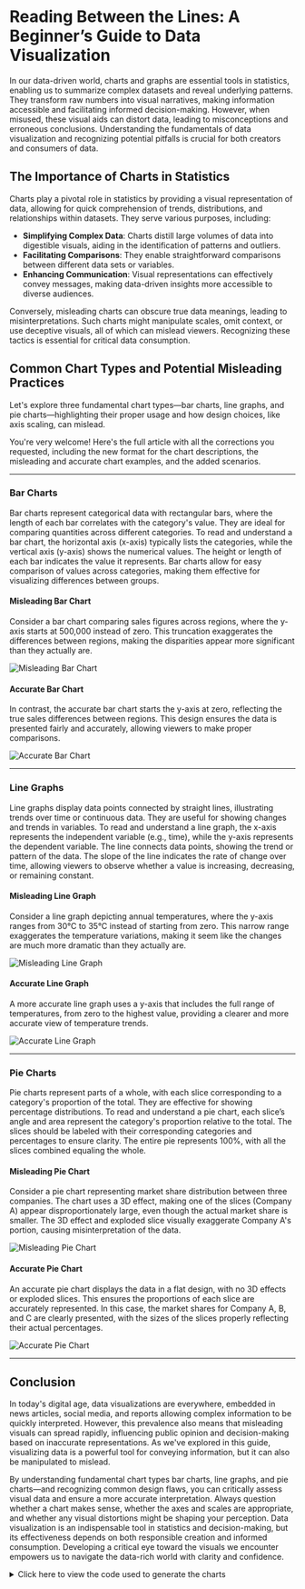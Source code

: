 # Reading Between the Lines: A Beginner’s Guide to Data Visualization

In our data-driven world, charts and graphs are essential tools in statistics, enabling us to summarize complex datasets and reveal underlying patterns. They transform raw numbers into visual narratives, making information accessible and facilitating informed decision-making. However, when misused, these visual aids can distort data, leading to misconceptions and erroneous conclusions. Understanding the fundamentals of data visualization and recognizing potential pitfalls is crucial for both creators and consumers of data.

## The Importance of Charts in Statistics

Charts play a pivotal role in statistics by providing a visual representation of data, allowing for quick comprehension of trends, distributions, and relationships within datasets. They serve various purposes, including:

- **Simplifying Complex Data**: Charts distill large volumes of data into digestible visuals, aiding in the identification of patterns and outliers.
- **Facilitating Comparisons**: They enable straightforward comparisons between different data sets or variables.
- **Enhancing Communication**: Visual representations can effectively convey messages, making data-driven insights more accessible to diverse audiences.

Conversely, misleading charts can obscure true data meanings, leading to misinterpretations. Such charts might manipulate scales, omit context, or use deceptive visuals, all of which can mislead viewers. Recognizing these tactics is essential for critical data consumption.

## Common Chart Types and Potential Misleading Practices

Let's explore three fundamental chart types—bar charts, line graphs, and pie charts—highlighting their proper usage and how design choices, like axis scaling, can mislead.

You're very welcome! Here's the full article with all the corrections you requested, including the new format for the chart descriptions, the misleading and accurate chart examples, and the added scenarios.

---

### Bar Charts  
Bar charts represent categorical data with rectangular bars, where the length of each bar correlates with the category's value. They are ideal for comparing quantities across different categories. To read and understand a bar chart, the horizontal axis (x-axis) typically lists the categories, while the vertical axis (y-axis) shows the numerical values. The height or length of each bar indicates the value it represents. Bar charts allow for easy comparison of values across categories, making them effective for visualizing differences between groups.  

#### Misleading Bar Chart  
Consider a bar chart comparing sales figures across regions, where the y-axis starts at 500,000 instead of zero. This truncation exaggerates the differences between regions, making the disparities appear more significant than they actually are.

![Misleading Bar Chart](graphs/misleading_bar_chart.png)  

#### Accurate Bar Chart  
In contrast, the accurate bar chart starts the y-axis at zero, reflecting the true sales differences between regions. This design ensures the data is presented fairly and accurately, allowing viewers to make proper comparisons.

![Accurate Bar Chart](graphs/nonmisleading_bar_chart.png)  

---

### Line Graphs  
Line graphs display data points connected by straight lines, illustrating trends over time or continuous data. They are useful for showing changes and trends in variables. To read and understand a line graph, the x-axis represents the independent variable (e.g., time), while the y-axis represents the dependent variable. The line connects data points, showing the trend or pattern of the data. The slope of the line indicates the rate of change over time, allowing viewers to observe whether a value is increasing, decreasing, or remaining constant.  

#### Misleading Line Graph  
Consider a line graph depicting annual temperatures, where the y-axis ranges from 30°C to 35°C instead of starting from zero. This narrow range exaggerates the temperature variations, making it seem like the changes are much more dramatic than they actually are.

![Misleading Line Graph](graphs/misleading_line_graph.png)  

#### Accurate Line Graph  
A more accurate line graph uses a y-axis that includes the full range of temperatures, from zero to the highest value, providing a clearer and more accurate view of temperature trends.

![Accurate Line Graph](graphs/nonmisleading_line_graph.png)  

---

### Pie Charts  
Pie charts represent parts of a whole, with each slice corresponding to a category's proportion of the total. They are effective for showing percentage distributions. To read and understand a pie chart, each slice’s angle and area represent the category's proportion relative to the total. The slices should be labeled with their corresponding categories and percentages to ensure clarity. The entire pie represents 100%, with all the slices combined equaling the whole.  

#### Misleading Pie Chart  
Consider a pie chart representing market share distribution between three companies. The chart uses a 3D effect, making one of the slices (Company A) appear disproportionately large, even though the actual market share is smaller. The 3D effect and exploded slice visually exaggerate Company A's portion, causing misinterpretation of the data.

![Misleading Pie Chart](graphs/misleading_pie_chart.png)  

#### Accurate Pie Chart  
An accurate pie chart displays the data in a flat design, with no 3D effects or exploded slices. This ensures the proportions of each slice are accurately represented. In this case, the market shares for Company A, B, and C are clearly presented, with the sizes of the slices properly reflecting their actual percentages.

![Accurate Pie Chart](graphs/nonmisleading_pie_chart.png)  

---

## Conclusion

In today's digital age, data visualizations are everywhere, embedded in news articles, social media, and reports allowing complex information to be quickly interpreted. However, this prevalence also means that misleading visuals can spread rapidly, influencing public opinion and decision-making based on inaccurate representations. As we've explored in this guide, visualizing data is a powerful tool for conveying information, but it can also be manipulated to mislead.

By understanding fundamental chart types bar charts, line graphs, and pie charts—and recognizing common design flaws, you can critically assess visual data and ensure a more accurate interpretation. Always question whether a chart makes sense, whether the axes and scales are appropriate, and whether any visual distortions might be shaping your perception. Data visualization is an indispensable tool in statistics and decision-making, but its effectiveness depends on both responsible creation and informed consumption. Developing a critical eye toward the visuals we encounter empowers us to navigate the data-rich world with clarity and confidence.

<details>
  <summary>Click here to view the code used to generate the charts</summary>

  ```bash
  # Create a directory for the images if it doesn't exist
  mkdir -p graphs

  python - << 'EOF'
  import matplotlib.pyplot as plt
  import numpy as np

  # ------------------------------
  # Bar Charts
  # ------------------------------
  regions = ['Region A', 'Region B', 'Region C']
  values = [600000, 650000, 700000]

  # Misleading Bar Chart: y-axis starting at 500,000
  plt.figure(figsize=(6,4))
  plt.bar(regions, values, color='skyblue')
  plt.ylim(500000, max(values)+10000)
  plt.title("Misleading Bar Chart (Truncated y-axis)")
  plt.ylabel("Sales")
  plt.xlabel("Regions")
  plt.tight_layout()
  plt.savefig("graphs/misleading_bar_chart.png")
  plt.close()

  # Non-misleading Bar Chart: y-axis starting at 0
  plt.figure(figsize=(6,4))
  plt.bar(regions, values, color='lightgreen')
  plt.ylim(0, max(values)+100000)
  plt.title("Non-misleading Bar Chart (Full y-axis)")
  plt.ylabel("Sales")
  plt.xlabel("Regions")
  plt.tight_layout()
  plt.savefig("graphs/nonmisleading_bar_chart.png")
  plt.close()

  # ------------------------------
  # Line Graphs
  # ------------------------------
  years = np.arange(2000, 2011)
  temperatures = [30.1, 30.3, 30.2, 30.5, 30.4, 30.6, 30.8, 30.7, 30.9, 31.0, 31.2]

  # Misleading Line Graph: y-axis set to narrow range
  plt.figure(figsize=(6,4))
  plt.plot(years, temperatures, marker='o', linestyle='-', color='coral')
  plt.ylim(30, 31.5)
  plt.title("Misleading Line Graph (Narrow y-axis)")
  plt.ylabel("Temperature (°C)")
  plt.xlabel("Year")
  plt.tight_layout()
  plt.savefig("graphs/misleading_line_graph.png")
  plt.close()

  # Non-misleading Line Graph: y-axis including full range
  plt.figure(figsize=(6,4))
  plt.plot(years, temperatures, marker='o', linestyle='-', color='seagreen')
  plt.ylim(0, 35)
  plt.title("Non-misleading Line Graph (Full y-axis)")
  plt.ylabel("Temperature (°C)")
  plt.xlabel("Year")
  plt.tight_layout()
  plt.savefig("graphs/nonmisleading_line_graph.png")
  plt.close()

  # ------------------------------
  # Pie Charts
  # ------------------------------
  labels = ['Company A', 'Company B', 'Company C']
  sizes = [40, 35, 25]
  colors = ['gold', 'lightblue', 'lightcoral']

  # Misleading Pie Chart: with shadow and exploded effect (simulating 3D effect)
  explode = (0.1, 0, 0)  # Explode first slice
  plt.figure(figsize=(6,4))
  plt.pie(sizes, labels=labels, autopct='%1.1f%%', startangle=140, shadow=True, explode=explode)
  plt.title("Misleading Pie Chart (3D effect)")
  plt.axis('equal')
  plt.savefig("graphs/misleading_pie_chart.png")
  plt.close()

  # Non-misleading Pie Chart: Flat design
  plt.figure(figsize=(6,4))
  plt.pie(sizes, labels=labels, autopct='%1.1f%%', startangle=140, shadow=False)
  plt.title("Non-misleading Pie Chart (Flat design)")
  plt.axis('equal')
  plt.savefig("graphs/nonmisleading_pie_chart.png")
  plt.close()
  EOF

  echo "Graphs generated and saved in the 'graphs' directory."
